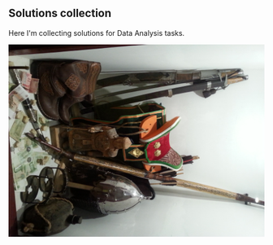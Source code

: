 ## Solutions collection

Here I'm collecting solutions for Data Analysis tasks.

<img style="image-orientation:180deg" src="https://github.com/Filareth2015/Solutions-collection/blob/master/20130906_203739_5.jpg">

